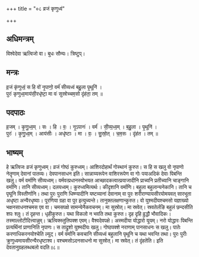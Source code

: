 +++
title = "०८ व्रजं कृणुध्वं"

+++
## अधिमन्त्रम्
विश्वेदेवा ऋत्विजो वा। बुधः सौम्यः। त्रिष्टुप्।

## मन्त्रः
व्र॒जं कृ॑णुध्वं॒ स हि वो॑ नृ॒पाणो॒ वर्म॑ सीव्यध्वं बहु॒ला पृ॒थूनि॑ ।  
पुरः॑ कृणुध्व॒माय॑सी॒रधृ॑ष्टा॒ मा वः॑ सुस्रोच्चम॒सो दृंह॑ता॒ तम् ॥

## पदपाठः
व्र॒जम् । कृ॒णु॒ध्व॒म् । सः । हि । वः॒ । नृ॒ऽपानः॑ । वर्म॑ । सी॒व्य॒ध्व॒म् । ब॒हु॒ला । पृ॒थूनि॑ ।  
पुरः॑ । कृ॒णु॒ध्व॒म् । आय॑सीः । अधृ॑ष्टाः । मा । वः॒ । सु॒स्रो॒त् । च॒म॒सः । दृंह॑त । तम् ॥

## भाष्यम्
हे ऋत्विजः व्रजं कृणुध्वम्। व्रजं गोष्ठं कुरुध्वम्। आशिरदोहार्थं गोस्थानं कुरुत। स हि स खलु वो नृपाणो नेतॄणाम् देवानां पातव्यः। देवपानसाधन इति। सान्नाय्यरूपेन वाशिररूपेण वा गोः पयाअदिकं देवाः पिबन्ति खलु। वर्म वर्माणि सीव्यध्वम्। वर्मवत्प्रधानस्योभयत आच्छादकत्वात्प्रयाजादीनि प्राच्यनि प्रतीच्यानि चाङ्गानि वर्माणि। तानि सीव्यध्वम्। दलयध्वम्। कुरुध्वमित्यर्थः। कीदृशानि वर्माणि। बहुला बहुलान्यनेकानि। तानि च पृघूनि विस्तीर्णानि। तथा पुरः पुराणि धिष्ण्यादीनि यष्टव्यानां देवानाम् वा पुरः शरीराण्यायसीरयोमयवत् सारभूता अधृष्टा अन्यैरधृष्याः। पूरणिया ग्रहा वा पुर इत्युच्यन्ते। तानुक्तलक्षणान्कुरुत। वो युश्मदीयश्चमसो यज्ञाख्यो भक्षनसाधनश्चमस एव वा। चमसपक्षे सामन्येनैकवचनम्। मा सुस्रोत्। मा स्रवेत्। स्रवतेर्लङि बहुलं छन्दसीति शपः श्लुः। तं दृहन्त। धृहीकुरुत। यथा विकलो न भवति तथा कुरुत। दृह दृहि व्रुद्धौ भौवादिकः। तस्माल्लोटीदित्त्वान्नुम्। ऋत्विक्स्तुतिपक्श एवम्। वैश्वदेवपक्षे। अस्मदीया योद्धारो यूयम्। नरो योद्धारः पिबन्ति प्रत्यर्थिनां प्राणानिति नृपाणः। स ताद्रुशो युश्मदीयः खलु। गोष्ठपक्शे नराणाम् पानसाधनः स खलु। पातेः करणाधिकरनयोश्चेति ल्युट्। वर्म वर्मानि कवचानि सीव्यध्वं बहुलानि पृथूनि च यथा भवन्ति तथा। पुरः पुरीः क्रुणुध्वमायसीरन्यैरधृष्टाश्व। वश्चमसोऽदनसाधनो मा सुस्रोत्। मा स्रवेत्। तं दृंहतेति। इति देवतानुग्रहलब्धबलो वदति॥८॥